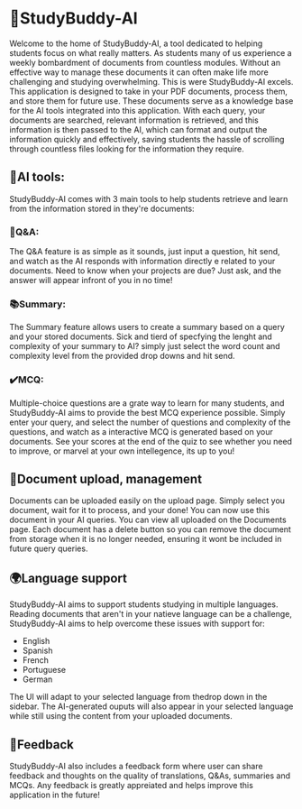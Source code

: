 # 🤖StudyBuddy-AI

Welcome to the home of StudyBuddy-AI, a tool dedicated to helping students focus on what
really matters. As students many of us experience a weekly bombardment of documents
from countless modules. Without an effective way to manage these documents it can often
make life more challenging and studying overwhelming. This is were StudyBuddy-AI excels.
This application is designed to take in your PDF documents, process them, and store them
for future use. These documents serve as a knowledge base for the AI tools integrated into
this application. With each query, your documents are searched, relevant information is
retrieved, and this information is then passed to the AI, which can format and output the
information quickly and effectively, saving students the hassle of scrolling through countless
files looking for the information they require.

## 🧠AI tools:
StudyBuddy-AI comes with 3 main tools to help students retrieve and learn from the information stored in they're documents:

### 🤖Q&A:
The Q&A feature is as simple as it sounds, just input a question, hit send, and watch as the AI responds with information directly e
related to your documents. Need to know when your projects are due? Just ask, and the answer will appear infront of you in no time!

### 📚Summary:
The Summary feature allows users to create a summary based on a query and your stored documents. Sick and tierd of specfying the lenght and complexity of your summary to AI? simply just select the word count and complexity level from the provided drop downs and hit send.

### ✔️MCQ:
Multiple-choice questions are a grate way to learn for many students, and StudyBuddy-AI aims to provide the best MCQ experience possible. Simply enter your query, and select the number of questions and complexity of the questions, and watch as a interactive MCQ is generated based on your documents. See your scores at the end of the quiz to see whether you need to improve, or marvel at your own intellegence, its up to you!

## 📄Document upload, management
Documents can be uploaded easily on the upload page. Simply select you document, wait for it to process, and your done! You can now use this document in your AI queries. You can view all uploaded on the Documents page. Each document has a delete button so you can remove the document from storage when it is no longer needed, ensuring it wont be included in future query queries.

## 🌍Language support
StudyBuddy-AI aims to support students studying in multiple languages. Reading documents that aren't in your natieve language can be a challenge, StudyBuddy-AI aims to help overcome these issues with support for:
- English
- Spanish
- French
- Portuguese
- German  

The UI will adapt to your selected language from thedrop down in the sidebar. The AI-generated ouputs will also appear in your selected language while still using the content from your uploaded documents.

## 💬Feedback
StudyBuddy-AI also includes a feedback form where user can share feedback and thoughts on the quality of translations, Q&As, summaries and MCQs. Any feedback is greatly appreiated and helps improve this application in the future!
